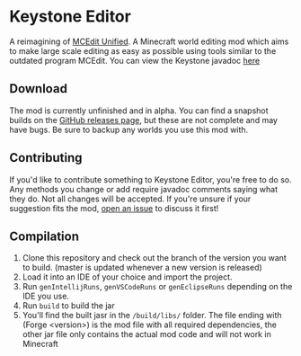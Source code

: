# Keystone Editor
A reimagining of [MCEdit Unified](https://www.mcedit-unified.net/). A Minecraft world editing mod which aims to make large scale editing as easy as possible using tools similar to the outdated program MCEdit. You can view the Keystone javadoc [here](https://keystoneteam.github.io)

Download
--------------
The mod is currently unfinished and in alpha. You can find a snapshot builds on the [GitHub releases page](https://github.com/KeystoneTeam/KeystoneEditor/releases/), but these are not complete and may have bugs. Be sure to backup any worlds you use this mod with.

Contributing
--------------
If you'd like to contribute something to Keystone Editor, you're free to do so. Any methods you change or add require javadoc comments saying what they do. Not all changes will be accepted. If you're unsure if your suggestion fits the mod, [open an issue](https://github.com/KeystoneTeam/KeystoneEditor/issues) to discuss it first!

Compilation
--------------
1) Clone this repository and check out the branch of the version you want to build. (master is updated whenever a new version is released)
2) Load it into an IDE of your choice and import the project.
3) Run `genIntellijRuns`, `genVSCodeRuns` or `genEclipseRuns` depending on the IDE you use.
4) Run `build` to build the jar
5) You'll find the built jasr in the `/build/libs/` folder. The file ending with (Forge \<version\>) is the mod file with all required dependencies, the other jar file only contains the actual mod code and will not work in Minecraft
